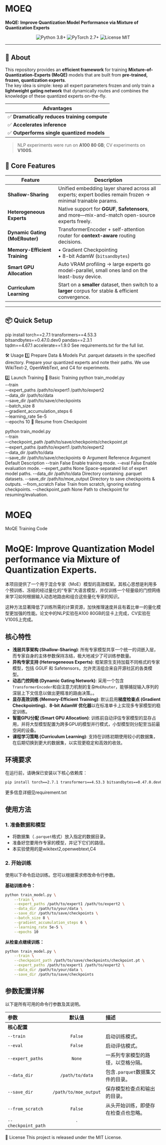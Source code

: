 # MOEQ  
**MoQE: Improve Quantization Model Performance via Mixture of Quantization Experts**

<p align="center">
  <img alt="Python 3.8+" src="https://img.shields.io/badge/python-3.8+-blue.svg"/>
  <img alt="PyTorch 2.7+" src="https://img.shields.io/badge/PyTorch-2.7+-orange.svg"/>
  <img alt="License MIT" src="https://img.shields.io/badge/license-MIT-green.svg"/>
</p>

---

## 📌 About
This repository provides an **efficient framework** for training **Mixture-of-Quantization-Experts (MoQE)** models that are built from **pre-trained, frozen, quantization experts**.  
The key idea is simple: keep all expert parameters frozen and only train a **lightweight gating network** that dynamically routes and combines the knowledge of these quantized experts on-the-fly.

| Advantages |
| --- |
| ✅ **Dramatically reduces training compute** |
| ✅ **Accelerates inference** |
| ✅ **Outperforms single quantized models** |

> NLP experiments were run on **A100 80 GB**; CV experiments on **V100S**.


## 🚀 Core Features

| Feature | Description |
| --- | --- |
| **Shallow-Sharing** | Unified embedding layer shared across all experts; expert bodies remain frozen → minimal trainable params. |
| **Heterogeneous Experts** | Native support for **GGUF**, **Safetensors**, and more—mix-and-match open-source experts freely. |
| **Dynamic Gating (MoERouter)** | TransformerEncoder + self-attention router for **context-aware** routing decisions. |
| **Memory-Efficient Training** | • Gradient Checkpointing<br>• 8-bit AdamW (`bitsandbytes`) |
| **Smart GPU Allocation** | Auto VRAM profiling → large experts go model-parallel, small ones land on the least-busy device. |
| **Curriculum Learning** | Start on a **smaller** dataset, then switch to a **larger** corpus for stable & efficient convergence. |

---

## 📦 Quick Setup
pip install torch==2.7.1 transformers==4.53.3 \
            bitsandbytes==0.47.0.dev0 pandas==2.3.1 \
            tqdm==4.67.1 accelerate==1.9.0
See requirements.txt for the full list.

🛠️ Usage
1️⃣ Prepare Data & Models
Put .parquet datasets in the specified directory.
Prepare your quantized experts and note their paths.
We use WikiText-2, OpenWebText, and C4 for experiments.

2️⃣ Launch Training
🔹 Basic Training
python train_model.py \
    --train \
    --expert_paths /path/to/expert1 /path/to/expert2 \
    --data_dir /path/to/data \
    --save_dir /path/to/save/checkpoints \
    --batch_size 8 \
    --gradient_accumulation_steps 6 \
    --learning_rate 5e-5 \
    --epochs 10
🔹 Resume from Checkpoint

python train_model.py \
    --train \
    --checkpoint_path /path/to/save/checkpoints/checkpoint.pt \
    --expert_paths /path/to/expert1 /path/to/expert2 \
    --data_dir /path/to/data \
    --save_dir /path/to/save/checkpoints
⚙️ Argument Reference
Argument	Default	Description
--train	False	Enable training mode.
--eval	False	Enable evaluation mode.
--expert_paths	None	Space-separated list of expert model paths.
--data_dir	/path/to/data	Directory containing .parquet datasets.
--save_dir	/path/to/moe_output	Directory to save checkpoints & outputs.
--from_scratch	False	Train from scratch, ignoring existing checkpoints.
--checkpoint_path	None	Path to checkpoint for resuming/evaluation.

# MOEQ
MoQE Training Code
# MoQE: Improve Quantization Model performance via Mixture of Quantization Experts.

本项目提供了一个用于混合专家（MoE）模型的高效框架。其核心思想是利用多个预训练、冻结的经过量化的“专家”大语言模型，并仅训练一个轻量级的门控网络来学习如何根据输入动态地路由和组合这些量化专家的知识。

这种方法显著降低了训练所需的计算资源，加快推理速度并且有着比单一的量化模型更加强的性能。论文中的NLP实验在A100 80GB的显卡上完成，CV实验在V100S上完成。

## 核心特性

- **浅层共享架构 (Shallow-Sharing)**: 所有专家模型共享一个统一的词嵌入层，而专家自身的主体参数保持冻结，极大地减少了可训练参数量。
- **异构专家支持 (Heterogeneous Experts)**: 框架原生支持加载不同格式的专家模型，包括 GGUF 和 Safetensors，允许灵活组合来自开源社区的各类模型。
- **动态门控网络 (Dynamic Gating Network)**: 采用一个包含`TransformerEncoder`和自注意力机制的复杂`MoERouter`，能够捕捉输入序列的深层上下文信息以做出更精准的路由决策。。
- **显存高效训练 (Memory-Efficient Training)**: 默认启用**梯度检查点 (Gradient Checkpointing)**、**8-bit AdamW 优化器**以在标准单卡上实现多专家模型的稳定训练。
- **智能GPU分配 (Smart GPU Allocation)**: 训练前自动评估专家模型的显存占用，并将大型模型配置为跨多GPU的模型并行模式，小型模型则分配至当前最空闲的设备。
- **课程学习策略 (Curriculum Learning)**: 支持在训练初期使用较小的数据集，在后期切换到更大的数据集，以实现更稳定和高效的收敛。

## 环境要求

在运行前，请确保已安装以下核心依赖库：

```bash
pip install torch==2.7.1 transformers==4.53.3 bitsandbytes==0.47.0.dev0 pandas==2.3.1 tqdm==4.67.1 accelerate==1.9.0
```
更多信息详细见requirement.txt

## 使用方法

### 1. 准备数据和模型
- 将数据集（`.parquet`格式）放入指定的数据目录。
- 准备好您要用作专家的模型，并记下它们的路径。
- 本实验使用的是wikitext2,openwebtext,C4
### 2. 开始训练
使用以下命令启动训练。您可以根据需求修改命令行参数。

**基础训练命令：**
```bash
python train_model.py \
    --train \
    --expert_paths /path/to/expert1 /path/to/expert2 \
    --data_dir /path/to/your/data \
    --save_dir /path/to/save/checkpoints \
    --batch_size 8 \
    --gradient_accumulation_steps 6 \
    --learning_rate 5e-5 \
    --epochs 10
```

**从检查点继续训练：**
```bash
python train_model.py \
    --train \
    --checkpoint_path /path/to/save/checkpoints/checkpoint.pt \
    --expert_paths /path/to/expert1 /path/to/expert2 \
    --data_dir /path/to/your/data \
    --save_dir /path/to/save/checkpoints
```

## 参数配置详解

以下是所有可用的命令行参数及其说明。

| 参数 | 默认值 | 描述 |
|:---|:---:|:---|
| **核心配置** | | |
| `--train` | `False` | 启动训练模式。 |
| `--eval` | `False` | 启动评估模式。 |
| `--expert_paths` | `None` | 一系列专家模型的路径，以空格分隔。 |
| `--data_dir` | `/path/to/data` | 包含`.parquet`数据集文件的目录。 |
| `--save_dir` | `/path/to/moe_output` | 保存模型检查点和输出的目录。 |
| `--from_scratch` | `False` | 从头开始训练，即使存在检查点也忽略。 |
| `--checkpoint_path` | `

📜 License
This project is released under the MIT License.

